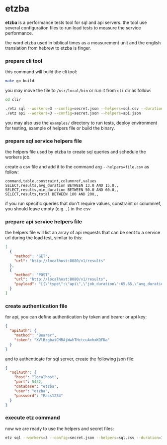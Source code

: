 # etzba

**etzba** is a performance tests tool for sql and api servers. the tool use several configuraiton files to run load tests to measure the service performance.

the word etzba used in biblical times as a measurement unit and the english translation from hebrew to etzba is finger. 

### prepare cli tool

this command will build the cli tool:

```sh
make go-build
```

you may move the file to `/usr/local/bin` or run it from `cli` dir as follow:

``` sh
cd cli/

./etz sql --workers=3 --config=secret.json --helpers=sql.csv --duration=1s
./etz api --workers=3 --config=secret.json --helpers=api.json
```

you may also use the `examples/` directory to run tests, deploy environment for testing, example of helpers file or build the binary.

### prepare sql service helpers file

the helpers file used by etzba to create sql queries and schedule the workers job. 

create a csv file and add it to the command arg `--helpers=file.csv` as follow:

```
command,table,constraint,columnref,values
SELECT,results,avg_duration BETWEEN 13.0 AND 15.0,,
SELECT,results,min_duration BETWEEN 50.0 AND 60.0,,
SELECT,results,total BETWEEN 100 AND 200,,
```

if you run specific queries that don't require values, constraint or columnref, you should leave empty (e.g. `,`) in the csv

### prepare api service helpers file

the helpers file will list an array of api requests that can be sent to a service url during the load test, similar to this:
```json
[
  {
    "method": "GET",
    "url": "http://localhost:8080/v1/results"
  },
  {
    "method": "POST",
    "url": "http://localhost:8080/v1/results",
    "payload": "[{\"type\":\"api\",\"job_duration\":65.65,\"avg_duration\":12.32,\"min_duration\":56.32,\"med_duration\":31.14,\"max_duration\":99.9,\"total\":10},{\"type\":\"api\",\"job_duration\":45.45,\"avg_duration\":11.12,\"min_duration\":49.19,\"med_duration\":32.34,\"max_duration\":90.91,\"total\":21}]"
  }
]
```

### create authentication file

for api, you can define authentication by token and bearer or api key:

```json
{
  "apiAuth": {
    "method": "Bearer",
    "token": "XVlBzgbaiCMRAjWwhTHctcuAxhxKQFDa"
  }
}
```

and to authenticate for sql server, create the following json file:
``` json
{
  "sqlAuth": {
    "host": "localhost",
    "port": 5432,
    "database": "etzba",
    "user": "etzba",
    "password": "Pass1234"
  }
}
```

### execute etz command

now we are ready to use the helpers and secret files:

```sh
etz sql --workers=3 --config=secret.json --helpers=sql.csv --duration=1s
```

